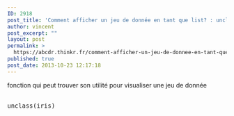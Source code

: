 ```yaml
---
ID: 2918
post_title: 'Comment afficher un jeu de donnée en tant que list? : unclass'
author: vincent
post_excerpt: ""
layout: post
permalink: >
  https://abcdr.thinkr.fr/comment-afficher-un-jeu-de-donnee-en-tant-que-list-unclass/
published: true
post_date: 2013-10-23 12:17:18
---
```

fonction qui peut trouver son utilité pour visualiser une jeu de donnée<br /><br /> <pre>unclass(iris)</pre>
